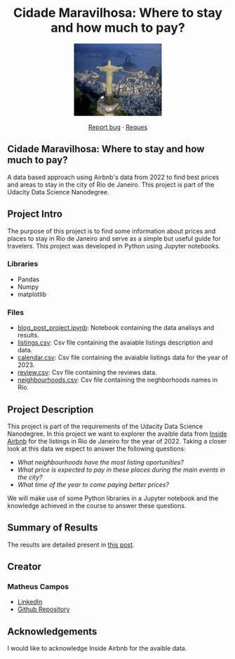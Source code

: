 
<h1 align="center">Cidade Maravilhosa: Where to stay and how much to pay?</h1>

<p align="center">
  <img src="https://github.com/matheusamc/udacity_datascience_nanodegree_blogpost/blob/main/baixados.jpg" alt="Rio de Janeiro" width="200" height="165">
</p>

<p align="center">
  <a href="https://github.com/twbs/bootstrap/issues/new?assignees=-&labels=bug&template=bug_report.yml">Report bug</a>
  ·
  <a href="https://github.com/twbs/bootstrap/issues/new?assignees=&labels=feature&template=feature_request.yml">Reques</a>
</p>

<h2>Cidade Maravilhosa: Where to stay and how much to pay?</h2>
<p>A data based approach using Airbnb's data from 2022 to find best prices and areas to stay in the city of Rio de Janeiro. This project is part of the Udacity Data Science Nanodegree.</p>

<h2>Project Intro</h2>

<p>The purpose of this project is to find some information about prices and places to stay in Rio de Janeiro and serve as a simple but useful guide for travelers. This project was developed in Python using Jupyter notebooks.</p>

<h3>Libraries</h3>
<ul>
  <li>Pandas</li>
  <li>Numpy</li>
  <li>matplotlib</li>
</ul>

<h3>Files</h3>
<ul>
  <li><a href = "">blog_post_project.ipynb</a><span>: Notebook containing the data analisys and results.</span></li>
  <li><a href = "">listings.csv</a><span>: Csv file containing the avaiable listings description and data.</span></li>
  <li><a href = "">calendar.csv</a><span>: Csv file containing the avaiable listings data for the year of 2023.</span></li>
  <li><a href = "">review.csv</a><span>: Csv file containing the reviews data.</span></li>
  <li><a href = "">neighbourhoods.csv</a><span>: Csv file containing the neghborhoods names in Rio.</span></li>
</ul>

<h2>Project Description</h2>
  <p>This project is part of the requirements of the Udacity Data Science Nanodegree. In this project we want to explorer the avaible data from <a href="http://insideairbnb.com/rio-de-janeiro/">Inside Airbnb</a> for the listings in Rio de Janeiro for the year of 2022. Taking a closer look at this data we expect to answer the following questions:</p>

  <ul>
    <li><i>What neighbourhoods have the most listing oportunities?</i></li>
    <li><i>What price is expected to pay in these places during the main events in the city?</i></li>
    <li><i>What time of the year to come paying better prices?</i></li>
  </ul>

  <p>We will make use of some Python libraries in a Jupyter notebook and the knowledge achieved in the course to answer these questions.</p>

<h2>Summary of Results</h2>
    <p>The results are detailed present in <a href="https://medium.com/@matheusamc/cidade-maravilhosa-when-to-visit-1a35d1ba7e1f">this post</a>.</p>
    
<h2>Creator</h2>
<h3>Matheus Campos</h3>
  <ul>
    <li><a href="https://br.linkedin.com/in/matheus-de-abreu-monteiro-campos-90506aa2">LinkedIn</a></li>
    <li><a href="https://github.com/matheusamc">Github Repository</a></li>
  </ul>
  
<h2>Acknowledgements</h2>
    <p>I would like to acknowledge Inside Airbnb for the avaible data.</p>
